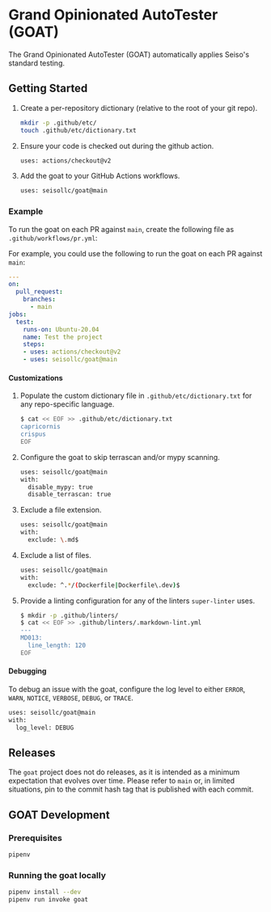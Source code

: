 # Grand Opinionated AutoTester (GOAT)

The Grand Opinionated AutoTester (GOAT) automatically applies Seiso's standard
testing.

## Getting Started

1. Create a per-repository dictionary (relative to the root of your git repo).

    ```bash
    mkdir -p .github/etc/
    touch .github/etc/dictionary.txt
    ```

1. Ensure your code is checked out during the github action.

    ```bash
    uses: actions/checkout@v2
    ```

1. Add the goat to your GitHub Actions workflows.

    ```bash
    uses: seisollc/goat@main
    ```

### Example

To run the goat on each PR against `main`, create the following file as
`.github/workflows/pr.yml`:

For example, you could use the following to run the goat on each PR against
`main`:

```yml
---
on:
  pull_request:
    branches:
      - main
jobs:
  test:
    runs-on: Ubuntu-20.04
    name: Test the project
    steps:
    - uses: actions/checkout@v2
    - uses: seisollc/goat@main
```

#### Customizations

1. Populate the custom dictionary file in `.github/etc/dictionary.txt` for any
   repo-specific language.

    ```bash
    $ cat << EOF >> .github/etc/dictionary.txt
    capricornis
    crispus
    EOF
    ```

1. Configure the goat to skip terrascan and/or mypy scanning.

    ```bash
    uses: seisollc/goat@main
    with:
      disable_mypy: true
      disable_terrascan: true
    ```

1. Exclude a file extension.

    ```bash
    uses: seisollc/goat@main
    with:
      exclude: \.md$
    ```

1. Exclude a list of files.

    ```bash
    uses: seisollc/goat@main
    with:
      exclude: ^.*/(Dockerfile|Dockerfile\.dev)$
    ```

1. Provide a linting configuration for any of the linters `super-linter` uses.

    ```bash
    $ mkdir -p .github/linters/
    $ cat << EOF >> .github/linters/.markdown-lint.yml
    ---
    MD013:
      line_length: 120
    EOF
    ```

#### Debugging

To debug an issue with the goat, configure the log level to either `ERROR`,
`WARN`, `NOTICE`, `VERBOSE`, `DEBUG`, or `TRACE`.

```bash
uses: seisollc/goat@main
with:
  log_level: DEBUG
```

## Releases

The `goat` project does not do releases, as it is intended as a minimum
expectation that evolves over time. Please refer to `main` or, in limited
situations, pin to the commit hash tag that is published with each commit.

## GOAT Development

### Prerequisites

```bash
pipenv
```

### Running the goat locally

```bash
pipenv install --dev
pipenv run invoke goat
```
